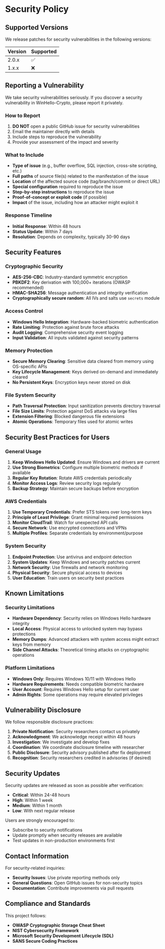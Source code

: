 # Security Policy

## Supported Versions

We release patches for security vulnerabilities in the following versions:

| Version | Supported          |
| ------- | ------------------ |
| 2.0.x   | :white_check_mark: |
| 1.x.x   | :x:                |

## Reporting a Vulnerability

We take security vulnerabilities seriously. If you discover a security vulnerability in WinHello-Crypto, please report it privately.

### How to Report

1. **DO NOT** open a public GitHub issue for security vulnerabilities
2. Email the maintainer directly with details
3. Include steps to reproduce the vulnerability
4. Provide your assessment of the impact and severity

### What to Include

- **Type of issue** (e.g., buffer overflow, SQL injection, cross-site scripting, etc.)
- **Full paths** of source file(s) related to the manifestation of the issue
- **Location** of the affected source code (tag/branch/commit or direct URL)
- **Special configuration** required to reproduce the issue
- **Step-by-step instructions** to reproduce the issue
- **Proof-of-concept or exploit code** (if possible)
- **Impact** of the issue, including how an attacker might exploit it

### Response Timeline

- **Initial Response**: Within 48 hours
- **Status Update**: Within 7 days
- **Resolution**: Depends on complexity, typically 30-90 days

## Security Features

### Cryptographic Security

- **AES-256-CBC**: Industry-standard symmetric encryption
- **PBKDF2**: Key derivation with 100,000+ iterations (OWASP recommended)
- **HMAC-SHA256**: Message authentication and integrity verification
- **Cryptographically secure random**: All IVs and salts use `secrets` module

### Access Control

- **Windows Hello Integration**: Hardware-backed biometric authentication
- **Rate Limiting**: Protection against brute force attacks
- **Audit Logging**: Comprehensive security event logging
- **Input Validation**: All inputs validated against security patterns

### Memory Protection

- **Secure Memory Clearing**: Sensitive data cleared from memory using OS-specific APIs
- **Key Lifecycle Management**: Keys derived on-demand and immediately cleared
- **No Persistent Keys**: Encryption keys never stored on disk

### File System Security

- **Path Traversal Protection**: Input sanitization prevents directory traversal
- **File Size Limits**: Protection against DoS attacks via large files
- **Extension Filtering**: Blocked dangerous file extensions
- **Atomic Operations**: Temporary files used for atomic writes

## Security Best Practices for Users

### General Usage

1. **Keep Windows Hello Updated**: Ensure Windows and drivers are current
2. **Use Strong Biometrics**: Configure multiple biometric methods if available
3. **Regular Key Rotation**: Rotate AWS credentials periodically
4. **Monitor Access Logs**: Review security logs regularly
5. **Backup Strategy**: Maintain secure backups before encryption

### AWS Credentials

1. **Use Temporary Credentials**: Prefer STS tokens over long-term keys
2. **Principle of Least Privilege**: Grant minimal required permissions
3. **Monitor CloudTrail**: Watch for unexpected API calls
4. **Secure Network**: Use encrypted connections and VPNs
5. **Multiple Profiles**: Separate credentials by environment/purpose

### System Security

1. **Endpoint Protection**: Use antivirus and endpoint detection
2. **System Updates**: Keep Windows and security patches current
3. **Network Security**: Use firewalls and network monitoring
4. **Physical Security**: Secure physical access to devices
5. **User Education**: Train users on security best practices

## Known Limitations

### Security Limitations

- **Hardware Dependency**: Security relies on Windows Hello hardware integrity
- **Local Access**: Physical access to unlocked system may bypass protections
- **Memory Dumps**: Advanced attackers with system access might extract keys from memory
- **Side Channel Attacks**: Theoretical timing attacks on cryptographic operations

### Platform Limitations

- **Windows Only**: Requires Windows 10/11 with Windows Hello
- **Hardware Requirements**: Needs compatible biometric hardware
- **User Account**: Requires Windows Hello setup for current user
- **Admin Rights**: Some operations may require elevated privileges

## Vulnerability Disclosure

We follow responsible disclosure practices:

1. **Private Notification**: Security researchers contact us privately
2. **Acknowledgment**: We acknowledge receipt within 48 hours
3. **Investigation**: We investigate and develop fixes
4. **Coordination**: We coordinate disclosure timeline with researcher
5. **Public Disclosure**: Security advisory published after fix deployment
6. **Recognition**: Security researchers credited in advisories (if desired)

## Security Updates

Security updates are released as soon as possible after verification:

- **Critical**: Within 24-48 hours
- **High**: Within 1 week
- **Medium**: Within 1 month
- **Low**: With next regular release

Users are strongly encouraged to:
- Subscribe to security notifications
- Update promptly when security releases are available
- Test updates in non-production environments first

## Contact Information

For security-related inquiries:
- **Security Issues**: Use private reporting methods only
- **General Questions**: Open GitHub issues for non-security topics
- **Documentation**: Contribute improvements via pull requests

## Compliance and Standards

This project follows:
- **OWASP Cryptographic Storage Cheat Sheet**
- **NIST Cybersecurity Framework**
- **Microsoft Security Development Lifecycle (SDL)**
- **SANS Secure Coding Practices**